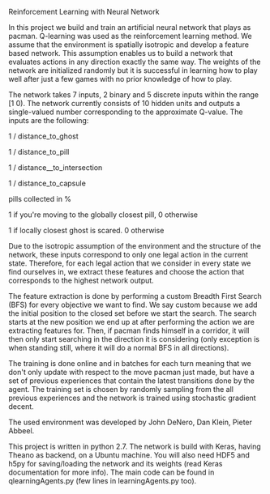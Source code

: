 Reinforcement Learning with Neural Network

In this project we build and train an artificial neural network that plays as pacman. Q-learning was used as the reinforcement learning method. We assume that the environment is spatially isotropic and develop a feature based network. This assumption enables us to build a network that evaluates actions in any direction exactly the same way. The weights of the network are initialized randomly but it is successful in learning how to play well after just a few games with no prior knowledge of how to play. 

The network takes 7 inputs, 2 binary and 5 discrete inputs within the range [1 0). The network currently consists of 10 hidden units and outputs a single-valued number corresponding to the approximate Q-value. The inputs are the following:

1 / distance_to_ghost

1 / distance_to_pill

1 / distance__to_intersection

1 / distance_to_capsule

pills collected in %

1 if you're moving to the globally closest pill, 0 otherwise

1 if locally closest ghost is scared. 0 otherwise

Due to the isotropic assumption of the environment and the structure of the network, these inputs correspond to only one legal action in the current state. Therefore, for each legal action that we consider in every state we find ourselves in, we extract these features and choose the action that corresponds to the highest network output. 

The feature extraction is done by performing a custom Breadth First Search (BFS) for every objective we want to find. We say custom because we add the initial position to the closed set before we start the search. The search starts at the new position we end up at after performing the action we are extracting features for. Then, if pacman finds himself in a corridor, it will then only start searching in the direction it is considering (only exception is when standing still, where it will do a normal BFS in all directions).

The training is done online and in batches for each turn meaning that we don't only update with respect to the move pacman just made, but have a set of previous experiences that contain the latest transitions done by the agent. The training set is chosen by randomly sampling from the all previous experiences and the network is trained using stochastic gradient decent.

The used environment was developed by John DeNero, Dan Klein, Pieter Abbeel.

This project is written in python 2.7. The network is build with Keras, having Theano as backend, on a Ubuntu machine. You will also need HDF5 and h5py for saving/loading the network and its weights (read Keras documentation for more info). The main code can be found in qlearningAgents.py  (few lines in learningAgents.py too).

